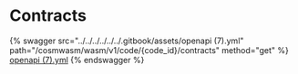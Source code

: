 # Contracts

{% swagger src="../../../../../../.gitbook/assets/openapi (7).yml" path="/cosmwasm/wasm/v1/code/{code_id}/contracts" method="get" %}
[openapi (7).yml](<../../../../../../.gitbook/assets/openapi (7).yml>)
{% endswagger %}
